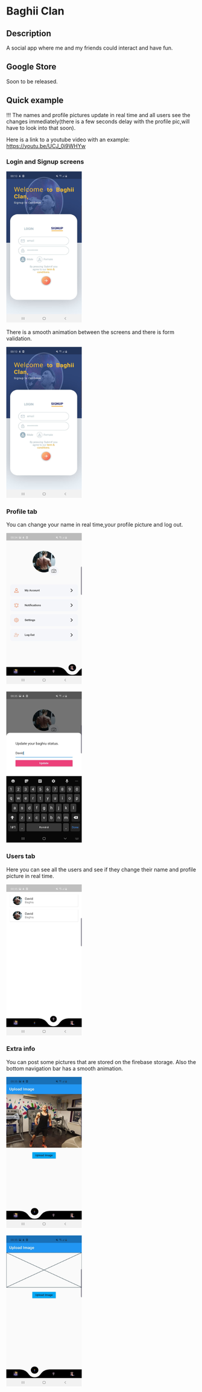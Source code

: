 # Baghii Clan

## Description

A social app where me and my friends could interact and have fun.

## Google Store

Soon to be released.

## Quick example 

!!! The names and profile pictures update in real time and all users see the changes immediately(there is a few seconds delay with the profile pic,will have to look into that soon).

Here is a link to a youtube video with an example: https://youtu.be/UCJ_0i9WHYw


### Login and Signup screens


<img src="192336139_3626302504140331_1132200005808792351_n.jpg" width="200" height="400">


There is a smooth animation between the screens and there is form validation.

<img src="192336139_3626302504140331_1132200005808792351_n.jpg" width="200" height="400">


### Profile tab

You can change your name in real time,your profile picture and log out.

<img src="User_Profile_UI.jpg" width="200" height="400">
<br/>
<br/>

<img src="Settings_Tab.jpg" width="200" height="400">

### Users tab

Here you can see all the users and see if they change their name and profile picture in real time.


<img src="Users_Tab.jpg" width="200" height="400">

### Extra info 

You can post some pictures that are stored on the firebase storage.
Also the bottom navigation bar has a smooth animation.


<img src="Upload_To_Firebase.jpg" width="200" height="400">

<br/>
<br/>

<img src="post.jpg" width="200" height="400">


